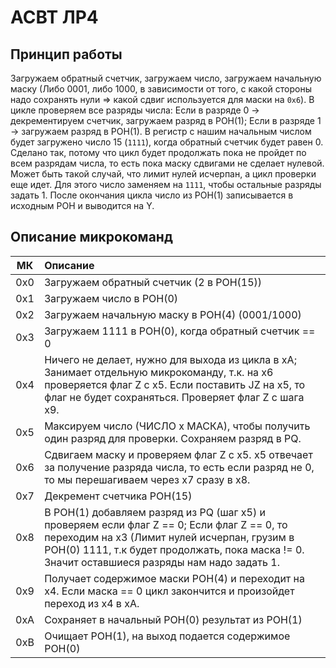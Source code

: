 # АСВТ ЛР4
## Принцип работы
Загружаем обратный счетчик, загружаем число, загружаем начальную маску (Либо 0001, либо 1000, в зависимости от того, с какой стороны надо сохранять нули => какой сдвиг используется для маски на `0х6`). В цикле проверяем все разряды числа: Если в разряде 0 -> декрементируем счетчик, загружаем разряд в РОН(1); Если в разряде 1 -> загружаем разряд в РОН(1). В регистр с нашим начальным числом будет загружено число 15 (`1111`), когда обратный счетчик будет равен 0. Сделано так, потому что цикл будет продолжать пока не пройдет по всем разрядам числа, то есть пока маску сдвигами не сделает нулевой. Может быть такой случай, что лимит нулей исчерпан, а цикл проверки еще идет. Для этого число заменяем на `1111`, чтобы остальные разряды задать 1. После окончания цикла число из РОН(1) записывается в исходным РОН и выводится на Y.
## Описание микрокоманд
|**МК**| **Описание**|
|:-:|:-|
|0x0|Загружаем обратный счетчик (2 в РОН(15))|
|0x1|Загружаем число в РОН(0)|
|0x2|Загружаем начальную маску в РОН(4) (0001/1000)|
|0x3|Загружаем 1111 в РОН(0), когда обратный счетчик == 0|
|0x4|Ничего не делает, нужно для выхода из цикла в xA; Занимает отдельную микрокоманду, т.к. на x6 проверяется флаг Z с x5. Если поставить JZ на х5, то флаг не будет сохраняться. Проверяет флаг Z с шага х9.|
|0x5|Максируем число (ЧИСЛО х МАСКА), чтобы получить один разряд для проверки. Сохраняем разряд в PQ.|
|0x6|Сдвигаем маску и проверяем флаг Z с x5. х5 отвечает за получение разряда числа, то есть если разряд не 0, то мы перешагиваем через х7 сразу в х8.|
|0x7|Декремент счетчика РОН(15)|
|0x8|В РОН(1) добавляем разряд из PQ (шаг х5) и проверяем если флаг Z == 0; Если флаг Z == 0, то переходим на х3 (Лимит нулей исчерпан, грузим в РОН(0) 1111, т.к будет продолжать, пока маска != 0. Значит оставшиеся разряды нам надо задать 1.|
|0x9|Получает содержимое маски РОН(4) и переходит на х4. Если маска == 0 цикл закончится и произойдет переход из х4 в хА.|
|0xA|Сохраняет в начальный РОН(0) результат из РОН(1)|
|0xB|Очищает РОН(1), на выход подается содержимое РОН(0)|
